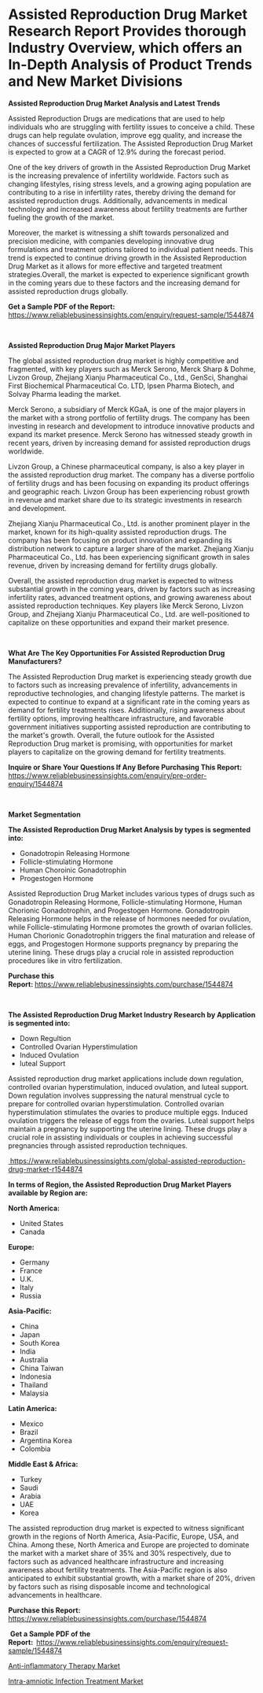 <p><h1>Assisted Reproduction Drug Market Research Report Provides thorough Industry Overview, which offers an In-Depth Analysis of Product Trends and New Market Divisions</h1></p><p><strong>Assisted Reproduction Drug Market Analysis and Latest Trends</strong></p>
<p><p>Assisted Reproduction Drugs are medications that are used to help individuals who are struggling with fertility issues to conceive a child. These drugs can help regulate ovulation, improve egg quality, and increase the chances of successful fertilization. The Assisted Reproduction Drug Market is expected to grow at a CAGR of 12.9% during the forecast period.</p><p>One of the key drivers of growth in the Assisted Reproduction Drug Market is the increasing prevalence of infertility worldwide. Factors such as changing lifestyles, rising stress levels, and a growing aging population are contributing to a rise in infertility rates, thereby driving the demand for assisted reproduction drugs. Additionally, advancements in medical technology and increased awareness about fertility treatments are further fueling the growth of the market.</p><p>Moreover, the market is witnessing a shift towards personalized and precision medicine, with companies developing innovative drug formulations and treatment options tailored to individual patient needs. This trend is expected to continue driving growth in the Assisted Reproduction Drug Market as it allows for more effective and targeted treatment strategies.Overall, the market is expected to experience significant growth in the coming years due to these factors and the increasing demand for assisted reproduction drugs globally.</p></p>
<p><strong>Get a Sample PDF of the Report:&nbsp;</strong> <a href="https://www.reliablebusinessinsights.com/enquiry/request-sample/1544874">https://www.reliablebusinessinsights.com/enquiry/request-sample/1544874</a></p>
<p>&nbsp;</p>
<p><strong>Assisted Reproduction Drug Major Market Players</strong></p>
<p><p>The global assisted reproduction drug market is highly competitive and fragmented, with key players such as Merck Serono, Merck Sharp & Dohme, Livzon Group, Zhejiang Xianju Pharmaceutical Co., Ltd., GenSci, Shanghai First Biochemical Pharmaceutical Co. LTD, Ipsen Pharma Biotech, and Solvay Pharma leading the market.</p><p>Merck Serono, a subsidiary of Merck KGaA, is one of the major players in the market with a strong portfolio of fertility drugs. The company has been investing in research and development to introduce innovative products and expand its market presence. Merck Serono has witnessed steady growth in recent years, driven by increasing demand for assisted reproduction drugs worldwide.</p><p>Livzon Group, a Chinese pharmaceutical company, is also a key player in the assisted reproduction drug market. The company has a diverse portfolio of fertility drugs and has been focusing on expanding its product offerings and geographic reach. Livzon Group has been experiencing robust growth in revenue and market share due to its strategic investments in research and development.</p><p>Zhejiang Xianju Pharmaceutical Co., Ltd. is another prominent player in the market, known for its high-quality assisted reproduction drugs. The company has been focusing on product innovation and expanding its distribution network to capture a larger share of the market. Zhejiang Xianju Pharmaceutical Co., Ltd. has been experiencing significant growth in sales revenue, driven by increasing demand for fertility drugs globally.</p><p>Overall, the assisted reproduction drug market is expected to witness substantial growth in the coming years, driven by factors such as increasing infertility rates, advanced treatment options, and growing awareness about assisted reproduction techniques. Key players like Merck Serono, Livzon Group, and Zhejiang Xianju Pharmaceutical Co., Ltd. are well-positioned to capitalize on these opportunities and expand their market presence.</p></p>
<p>&nbsp;</p>
<p><strong>What Are The Key Opportunities For Assisted Reproduction Drug Manufacturers?</strong></p>
<p><p>The Assisted Reproduction Drug market is experiencing steady growth due to factors such as increasing prevalence of infertility, advancements in reproductive technologies, and changing lifestyle patterns. The market is expected to continue to expand at a significant rate in the coming years as demand for fertility treatments rises. Additionally, rising awareness about fertility options, improving healthcare infrastructure, and favorable government initiatives supporting assisted reproduction are contributing to the market's growth. Overall, the future outlook for the Assisted Reproduction Drug market is promising, with opportunities for market players to capitalize on the growing demand for fertility treatments.</p></p>
<p><strong>Inquire or Share Your Questions If Any Before Purchasing This Report:</strong> <a href="https://www.reliablebusinessinsights.com/enquiry/pre-order-enquiry/1544874">https://www.reliablebusinessinsights.com/enquiry/pre-order-enquiry/1544874</a></p>
<p>&nbsp;</p>
<p><strong>Market Segmentation</strong></p>
<p><strong>The Assisted Reproduction Drug Market Analysis by types is segmented into:</strong></p>
<p><ul><li>Gonadotropin Releasing Hormone</li><li>Follicle-stimulating Hormone</li><li>Human Choroinic Gonadotrophin</li><li>Progestogen Hormone</li></ul></p>
<p><p>Assisted Reproduction Drug Market includes various types of drugs such as Gonadotropin Releasing Hormone, Follicle-stimulating Hormone, Human Chorionic Gonadotrophin, and Progestogen Hormone. Gonadotropin Releasing Hormone helps in the release of hormones needed for ovulation, while Follicle-stimulating Hormone promotes the growth of ovarian follicles. Human Chorionic Gonadotrophin triggers the final maturation and release of eggs, and Progestogen Hormone supports pregnancy by preparing the uterine lining. These drugs play a crucial role in assisted reproduction procedures like in vitro fertilization.</p></p>
<p><strong>Purchase this Report:&nbsp;</strong><a href="https://www.reliablebusinessinsights.com/purchase/1544874">https://www.reliablebusinessinsights.com/purchase/1544874</a></p>
<p>&nbsp;</p>
<p><strong>The Assisted Reproduction Drug Market Industry Research by Application is segmented into:</strong></p>
<p><ul><li>Down Regultion</li><li>Controlled Ovarian Hyperstimulation</li><li>Induced Ovulation</li><li>luteal Support</li></ul></p>
<p><p>Assisted reproduction drug market applications include down regulation, controlled ovarian hyperstimulation, induced ovulation, and luteal support. Down regulation involves suppressing the natural menstrual cycle to prepare for controlled ovarian hyperstimulation. Controlled ovarian hyperstimulation stimulates the ovaries to produce multiple eggs. Induced ovulation triggers the release of eggs from the ovaries. Luteal support helps maintain a pregnancy by supporting the uterine lining. These drugs play a crucial role in assisting individuals or couples in achieving successful pregnancies through assisted reproduction techniques.</p></p>
<p><a href="https://www.reliablebusinessinsights.com/global-assisted-reproduction-drug-market-r1544874">&nbsp;https://www.reliablebusinessinsights.com/global-assisted-reproduction-drug-market-r1544874</a></p>
<p><strong>In terms of Region, the Assisted Reproduction Drug Market Players available by Region are:</strong></p>
<p>
    <p> <strong> North America: </strong>
        <ul>
            <li>United States</li>
            <li>Canada</li>
        </ul>
        </p> 
    <p> <strong> Europe: </strong>
        <ul>
            <li>Germany</li>
            <li>France</li>
            <li>U.K.</li>
            <li>Italy</li>
            <li>Russia</li>
        </ul>
        </p> 
    <p> <strong> Asia-Pacific: </strong>
        <ul>
            <li>China</li>
            <li>Japan</li>
            <li>South Korea</li>
            <li>India</li>
            <li>Australia</li>
            <li>China Taiwan</li>
            <li>Indonesia</li>
            <li>Thailand</li>
            <li>Malaysia</li>
        </ul>
        </p> 
    <p> <strong> Latin America: </strong>
        <ul>
            <li>Mexico</li>
            <li>Brazil</li>
            <li>Argentina Korea</li>
            <li>Colombia</li>
        </ul>
        </p> 
    <p> <strong> Middle East & Africa: </strong>
        <ul>
            <li>Turkey</li>
            <li>Saudi</li>
            <li>Arabia</li>
            <li>UAE</li>
            <li>Korea</li>
        </ul>
    </p>
    </p>
<p><p>The assisted reproduction drug market is expected to witness significant growth in the regions of North America, Asia-Pacific, Europe, USA, and China. Among these, North America and Europe are projected to dominate the market with a market share of 35% and 30% respectively, due to factors such as advanced healthcare infrastructure and increasing awareness about fertility treatments. The Asia-Pacific region is also anticipated to exhibit substantial growth, with a market share of 20%, driven by factors such as rising disposable income and technological advancements in healthcare.</p></p>
<p><strong>Purchase this Report: </strong><a href="https://www.reliablebusinessinsights.com/purchase/1544874">https://www.reliablebusinessinsights.com/purchase/1544874</a></p>
<p>&nbsp;<strong>Get a Sample PDF of the Report:&nbsp;&nbsp;</strong><a href="https://www.reliablebusinessinsights.com/enquiry/request-sample/1544874">https://www.reliablebusinessinsights.com/enquiry/request-sample/1544874</a></p>
<p><strong></strong></p>
<p><p><a href="https://github.com/NorbertYates/Market-Research-Report-List-6/blob/main/anti-inflammatory-therapy-market.md">Anti-inflammatory Therapy Market</a></p><p><a href="https://github.com/mdinislamsheik/Market-Research-Report-List-1/blob/main/intra-amniotic-infection-treatment-market.md">Intra-amniotic Infection Treatment Market</a></p></p>